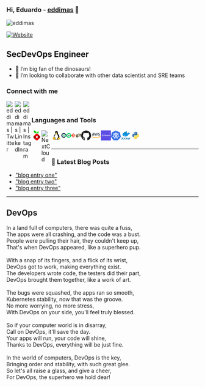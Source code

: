 ### Hi, Eduardo -  [eddimas][website] 👋

<img src="https://komarev.com/ghpvc/?username=eddimas" alt="eddimas" />

[![Website](https://img.shields.io/website?label=datatobsn.com&style=for-the-badge&url=http%3A%2F%2Fdatatobsn.com)](http://datatobsn.com)

## SecDevOps Engineer

- 🌱 I’m big fan of the dinosaurs!
- 👯 I’m looking to collaborate with other data scientist and SRE teams

### Connect with me

[<img align="left" alt="eddimas | Twitter" width="22px" src="https://cdn.jsdelivr.net/npm/simple-icons@v3/icons/kaggle.svg" />][kaggle]
[<img align="left" alt="eddimas | LinkedIn" width="22px" src="https://cdn.jsdelivr.net/npm/simple-icons@v3/icons/linkedin.svg" />][linkedin]
[<img align="left" alt="eddimas | Instagram" width="22px" src="https://cdn.jsdelivr.net/npm/simple-icons@v3/icons/medium.svg" />][medium]

<br />

### Languages and Tools

[<img align="left" alt="PiHole" width="26px" src="https://raw.githubusercontent.com/github/explore/master/topics/pihole/pihole.png" />][website]
[<img align="left" alt="NextCloud" width="26px" src="https://upload.wikimedia.org/wikipedia/commons/6/60/Nextcloud_Logo.svg" />][website]
[<img align="left" alt="Linux" width="26px" src="https://raw.githubusercontent.com/github/explore/master/topics/linux/linux.png" />][website]
[<img align="left" alt="devops" width="26px" src="https://raw.githubusercontent.com/github/explore/master/topics/devops/devops.png" />][website]
[<img align="left" alt="Git" width="26px" src="https://raw.githubusercontent.com/github/explore/master/topics/git/git.png" />][website]
[<img align="left" alt="GitHub" width="26px" src="https://raw.githubusercontent.com/github/explore/master/topics/github/github.png" />][website]
[<img align="left" alt="AWS" width="26px" src="https://raw.githubusercontent.com/github/explore/master/topics/aws/aws.png" />][website]
[<img align="left" alt="Terraform" width="26px" src="https://raw.githubusercontent.com/github/explore/master/topics/terraform/terraform.png" />][website]
[<img align="left" alt="Kubernetes" width="26px" src="https://raw.githubusercontent.com/github/explore/master/topics/kubernetes/kubernetes.png" />][website]
[<img align="left" alt="Docker" width="26px" src="https://raw.githubusercontent.com/github/explore/master/topics/docker/docker.png" />][website]
[<img align="left" alt="Python" width="26px" src="https://raw.githubusercontent.com/github/explore/master/topics/python/python.png" />][website]

<br />
<br />

---

### 📕 Latest Blog Posts

<!-- BLOG-POST-LIST:START -->
- ["blog entry one"](https://medium.com/@eddimas/)
- ["blog entry two"](https://medium.com/@eddimas/)
- ["blog entry three"](https://medium.com/@eddimas/)
<!-- BLOG-POST-LIST:END -->

---

[website]: http://datatobsn.com
[kaggle]: https://www.kaggle.com/eddimas
[linkedin]: https://www.linkedin.com/in/jose_1987/
[medium]: https://medium.com/@eddimas

## DevOps

In a land full of computers, there was quite a fuss,</br>
The apps were all crashing, and the code was a bust.</br>
People were pulling their hair, they couldn't keep up,</br>
That's when DevOps appeared, like a superhero pup.</br>
</br>
With a snap of its fingers, and a flick of its wrist,</br>
DevOps got to work, making everything exist.</br>
The developers wrote code, the testers did their part,</br>
DevOps brought them together, like a work of art.</br>
</br>
The bugs were squashed, the apps ran so smooth,</br>
Kubernetes stability, now that was the groove.</br>
No more worrying, no more stress,</br>
With DevOps on your side, you'll feel truly blessed.</br>
</br>
So if your computer world is in disarray,</br>
Call on DevOps, it'll save the day.</br>
Your apps will run, your code will shine,</br>
Thanks to DevOps, everything will be just fine.</br>
</br>
In the world of computers, DevOps is the key,</br>
Bringing order and stability, with such great glee.</br>
So let's all raise a glass, and give a cheer,</br>
For DevOps, the superhero we hold dear!</br>
